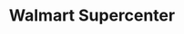 ---
title: "Walmart Supercenter"
url: /cincinnati/walmart-supercenter-red-bank-road/
shop: Supermarkt
---